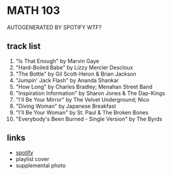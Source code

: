 # MATH 103

AUTOGENERATED BY SPOTIFY WTF?

## track list

1. "Is That Enough" by Marvin Gaye
2. "Hard-Boiled Babe" by Lizzy Mercier Descloux
3. "The Bottle" by Gil Scott-Heron & Brian Jackson
4. "Jumpin' Jack Flash" by Ananda Shankar
5. "How Long" by Charles Bradley; Menahan Street Band
6. "Inspiration Information" by Sharon Jones & The Dap-Kings
7. "I'll Be Your Mirror" by The Velvet Underground; Nico
8. "Diving Woman" by Japanese Breakfast
9. "I'll Be Your Woman" by St. Paul & The Broken Bones
10. "Everybody's Been Burned - Single Version" by The Byrds

## links

- [spotify](https://open.spotify.com/playlist/4vQWgNeuiyslixg3C3kZxf)
- playlist cover
- supplemental photo

